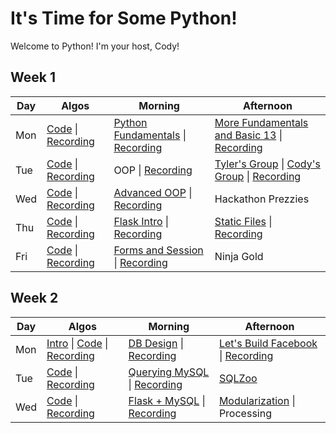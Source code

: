 # It's Time for Some Python!

Welcome to Python! I'm your host, Cody!

## Week 1
 Day | Algos | Morning | Afternoon
 --- | --- | --- | ---
Mon | [Code](https://github.com/StevenCThaller/August_Python_21/blob/main/Algos/W1/D1.js) &#124; [Recording](https://youtu.be/OoiHeWw9Tmc)  | [Python Fundamentals](https://github.com/StevenCThaller/August_Python_21/tree/main/W1/D1/01_Python_Fundamentals) &#124; [Recording](https://youtu.be/lE7igmiMvL4) | [More Fundamentals and Basic 13](https://github.com/StevenCThaller/August_Python_21/tree/main/W1/D1/02_Strings_Dictionaries) &#124; [Recording](https://youtu.be/HuTnrYDxV8g)
Tue | [Code](https://github.com/StevenCThaller/August_Python_21/blob/main/Algos/W1/D2.js) &#124; [Recording](https://youtu.be/-xb0Ntq6bWE) | OOP &#124; [Recording](https://youtu.be/RvnNvmjE3dU) | [Tyler's Group](https://youtu.be/BRUGH7WFPeE) &#124; [Cody's Group](https://github.com/StevenCThaller/August_Python_21/blob/main/W1/D2/02_Lets_Make_A_Wizard/01_Class_Exercise.py) &#124; [Recording](https://youtu.be/JQgAQVpnzyQ)
Wed | [Code](https://github.com/StevenCThaller/August_Python_21/blob/main/Algos/W1/D3.js) &#124; [Recording](https://youtu.be/2TKKUAOP_qk) | [Advanced OOP](https://github.com/StevenCThaller/August_Python_21/blob/main/W1/D3/01_Advanced_OOP) &#124; [Recording](https://youtu.be/tD55y0R8ynA) | Hackathon Prezzies
Thu | [Code](https://github.com/StevenCThaller/August_Python_21/blob/main/Algos/W1/D4.js) &#124; [Recording](https://youtu.be/tQX6gShko6k) | [Flask Intro](https://github.com/StevenCThaller/August_Python_21/blob/main/W1/D4/01_Flask) &#124; [Recording](https://youtu.be/0NQ7I8WrrBw) | [Static Files](https://github.com/StevenCThaller/August_Python_21/blob/main/W1/D4/02_Static_Files) &#124; [Recording](https://youtu.be/RoFGz645CvI)
Fri | [Code](https://github.com/StevenCThaller/August_Python_21/blob/main/Algos/W1/D5.js) &#124; [Recording](https://youtu.be/SvOqUVQ8sbE) | [Forms and Session](https://github.com/StevenCThaller/August_Python_21/blob/main/W1/D5/01_Post_Redirect_Session) &#124; [Recording](https://youtu.be/trNvW2baExI) | Ninja Gold


## Week 2
 Day | Algos | Morning | Afternoon
 --- | --- | --- | ---
Mon | [Intro](https://github.com/StevenCThaller/August_Python_21/blob/main/Algos/W2/D1_Intro.md) &#124; [Code](https://github.com/StevenCThaller/August_Python_21/blob/main/Algos/W2/D1.js) &#124; [Recording](https://youtu.be/Fv1H1dnYLKM) | [DB Design](https://github.com/StevenCThaller/August_Python_21/blob/main/W2/D1/01_Database_Design) &#124; [Recording](https://youtu.be/dWQXf6z0S5s) | [Let's Build Facebook](https://github.com/StevenCThaller/August_Python_21/blob/main/W2/D1/02_Lets_Make_a_Database) &#124; [Recording](https://youtu.be/zJdMsX71QeM)
Tue | [Code](https://github.com/StevenCThaller/August_Python_21/blob/main/Algos/W2/D2.js) &#124; [Recording](https://youtu.be/ScqpgznjQlg) | [Querying MySQL](https://github.com/StevenCThaller/August_Python_21/blob/main/W2/D2/01_Querying_SQL) &#124; [Recording](https://youtu.be/sjmrnHXUPoI) | [SQLZoo](https://youtu.be/6OL6-8y-r6k)
Wed | [Code](https://github.com/StevenCThaller/August_Python_21/blob/main/Algos/W2/D3.js) &#124; [Recording](https://youtu.be/z4g2dhqlDRs) | [Flask + MySQL](https://github.com/StevenCThaller/August_Python_21/blob/main/W2/D3/01_Flask_And_MySQL.md) &#124; [Recording](https://youtu.be/M_cAsu8DFSE) | [Modularization](https://github.com/StevenCThaller/August_Python_21/blob/main/W2/D3/02_Modularization.md) &#124; Processing